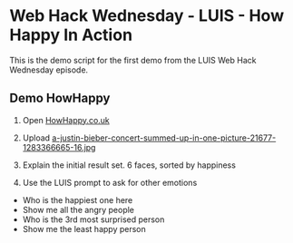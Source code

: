 # Web Hack Wednesday - LUIS - How Happy In Action
This is the demo script for the first demo from the LUIS Web Hack Wednesday episode.

## Demo HowHappy
1. Open [HowHappy.co.uk](http://HowHappy.co.uk)

2. Upload [a-justin-bieber-concert-summed-up-in-one-picture-21677-1283366665-16.jpg ](https://github.com/martinkearn/Content/raw/master/Demos/Machine%20Learning%20and%20Cognitive/ML%20Supporting%20Files/a-justin-bieber-concert-summed-up-in-one-picture-21677-1283366665-16.jpg)

3. Explain the initial result set. 6 faces, sorted by happiness

4. Use the LUIS prompt to ask for other emotions
  * Who is the happiest one here
  * Show me all the angry people
  * Who is the 3rd most surprised person
  * Show me the least happy person
